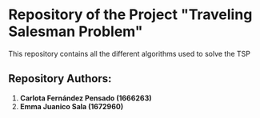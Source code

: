 # Repository of the Project "Traveling Salesman Problem"

This repository contains all the different algorithms used to solve the TSP

## Repository Authors:

1. **Carlota Fernández Pensado (1666263)**
3. **Emma Juanico Sala (1672960)**


